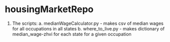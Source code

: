 # housingMarketRepo
1. The scripts:
  a. medianWageCalculator.py - makes csv of median wages for all occupations in all states
  b. where_to_live.py - makes dictionary of median_wage-zhvi for each state for a given occupation

